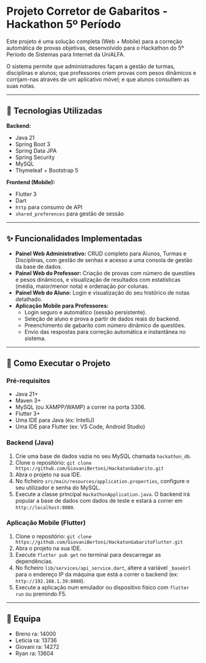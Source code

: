# Projeto Corretor de Gabaritos - Hackathon 5º Período

Este projeto é uma solução completa (Web + Mobile) para a correção automática de provas objetivas, desenvolvido para o Hackathon do 5º Período de Sistemas para Internet da UniALFA.

O sistema permite que administradores façam a gestão de turmas, disciplinas e alunos; que professores criem provas com pesos dinâmicos e corrijam-nas através de um aplicativo móvel; e que alunos consultem as suas notas.

---

## 🚀 Tecnologias Utilizadas

**Backend:**
* Java 21
* Spring Boot 3
* Spring Data JPA
* Spring Security
* MySQL
* Thymeleaf + Bootstrap 5

**Frontend (Mobile):**
* Flutter 3
* Dart
* `http` para consumo de API
* `shared_preferences` para gestão de sessão

---

## ✨ Funcionalidades Implementadas

* **Painel Web Administrativo:** CRUD completo para Alunos, Turmas e Disciplinas, com gestão de senhas e acesso a uma consola de gestão da base de dados.
* **Painel Web do Professor:** Criação de provas com número de questões e pesos dinâmicos, e visualização de resultados com estatísticas (média, maior/menor nota) e ordenação por colunas.
* **Painel Web do Aluno:** Login e visualização do seu histórico de notas detalhado.
* **Aplicação Mobile para Professores:**
    * Login seguro e automático (sessão persistente).
    * Seleção de aluno e prova a partir de dados reais do backend.
    * Preenchimento de gabarito com número dinâmico de questões.
    * Envio das respostas para correção automática e instantânea no sistema.

---

## 🔧 Como Executar o Projeto

### Pré-requisitos
* Java 21+
* Maven 3+
* MySQL (ou XAMPP/WAMP) a correr na porta 3306.
* Flutter 3+
* Uma IDE para Java (ex: IntelliJ)
* Uma IDE para Flutter (ex: VS Code, Android Studio)

### Backend (Java)
1.  Crie uma base de dados vazia no seu MySQL chamada `hackathon_db`.
2.  Clone o repositório: `git clone https://github.com/GiovaniBertoni/HackatonGabarito.git`
3.  Abra o projeto na sua IDE.
4.  No ficheiro `src/main/resources/application.properties`, configure o seu utilizador e senha do MySQL.
5.  Execute a classe principal `HackathonApplication.java`. O backend irá popular a base de dados com dados de teste e estará a correr em `http://localhost:8080`.

### Aplicação Mobile (Flutter)
1.  Clone o repositório: `git clone https://github.com/GiovaniBertoni/HackatonGabaritoFlutter.git`
2.  Abra o projeto na sua IDE.
3.  Execute `flutter pub get` no terminal para descarregar as dependências.
4.  No ficheiro `lib/services/api_service.dart`, altere a variável `_baseUrl` para o endereço IP da máquina que está a correr o backend (ex: `http://192.168.1.39:8080`).
5.  Execute a aplicação num emulador ou dispositivo físico com `flutter run` ou premindo F5.

---

## 👥 Equipa

* Breno ra: 14000
* Leticia ra: 13736
* Giovani ra: 14272
* Ryan ra: 13604
